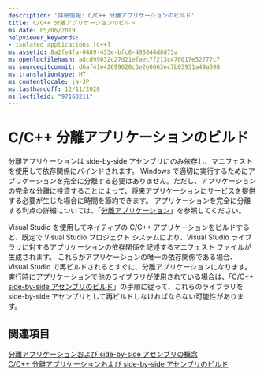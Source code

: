 ```yaml
---
description: '詳細情報: C/C++ 分離アプリケーションのビルド'
title: C/C++ 分離アプリケーションのビルド
ms.date: 05/06/2019
helpviewer_keywords:
- isolated applications [C++]
ms.assetid: 8a2fe4fa-0489-433e-bfc6-495844d8d73a
ms.openlocfilehash: a8cd99032c27d21efaec7f213c470017e52777c7
ms.sourcegitcommit: d6af41e42699628c3e2e6063ec7b03931a49a098
ms.translationtype: HT
ms.contentlocale: ja-JP
ms.lasthandoff: 12/11/2020
ms.locfileid: "97163211"
---
```

# <a name="building-cc-isolated-applications"></a>C/C++ 分離アプリケーションのビルド

分離アプリケーションは side-by-side アセンブリにのみ依存し、マニフェストを使用して依存関係にバインドされます。 Windows で適切に実行するためにアプリケーションを完全に分離する必要はありません。ただし、アプリケーションの完全な分離に投資することによって、将来アプリケーションにサービスを提供する必要が生じた場合に時間を節約できます。 アプリケーションを完全に分離する利点の詳細については、「[分離アプリケーション](/windows/win32/SbsCs/isolated-applications)」を参照してください。

Visual Studio を使用してネイティブの C/C++ アプリケーションをビルドすると、既定で Visual Studio プロジェクト システムにより、Visual Studio ライブラリに対するアプリケーションの依存関係を記述するマニフェスト ファイルが生成されます。 これらがアプリケーションの唯一の依存関係である場合、Visual Studio で再ビルドされるとすぐに、分離アプリケーションになります。 実行時にアプリケーションで他のライブラリが使用されている場合は、「[C/C++ side-by-side アセンブリのビルド](building-c-cpp-side-by-side-assemblies.md)」の手順に従って、これらのライブラリを side-by-side アセンブリとして再ビルドしなければならない可能性があります。

## <a name="see-also"></a>関連項目

[分離アプリケーションおよび side-by-side アセンブリの概念](concepts-of-isolated-applications-and-side-by-side-assemblies.md)<br/>
[C/C++ 分離アプリケーションおよび side-by-side アセンブリのビルド](building-c-cpp-isolated-applications-and-side-by-side-assemblies.md)

